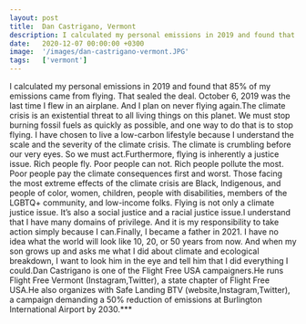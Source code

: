 ```yaml
---
layout: post
title:  Dan Castrigano, Vermont
description: I calculated my personal emissions in 2019 and found that 85% of my emissions came from flying. That sealed the deal. October 6, 2019 was the last tim...
date:   2020-12-07 00:00:00 +0300
image:  '/images/dan-castrigano-vermont.JPG'
tags:   ['vermont']
---
```

I calculated my personal emissions in 2019 and found that 85% of my emissions came from flying. That sealed the deal. October 6, 2019 was the last time I flew in an airplane. And I plan on never flying again.The climate crisis is an existential threat to all living things on this planet. We must stop burning fossil fuels as quickly as possible, and one way to do that is to stop flying. I have chosen to live a low-carbon lifestyle because I understand the scale and the severity of the climate crisis. The climate is crumbling before our very eyes. So we must act.Furthermore, flying is inherently a justice issue. Rich people fly. Poor people can not. Rich people pollute the most. Poor people pay the climate consequences first and worst. Those facing the most extreme effects of the climate crisis are Black, Indigenous, and people of color, women, children, people with disabilities, members of the LGBTQ+ community, and low-income folks. Flying is not only a climate justice issue. It’s also a social justice and a racial justice issue.I understand that I have many domains of privilege. And it is my responsibility to take action simply because I can.Finally, I became a father in 2021. I have no idea what the world will look like 10, 20, or 50 years from now. And when my son grows up and asks me what I did about climate and ecological breakdown, I want to look him in the eye and tell him that I did everything I could.Dan Castrigano is one of the Flight Free USA campaigners.He runs Flight Free Vermont (Instagram,Twitter), a state chapter of Flight Free USA.He also organizes with Safe Landing BTV (website,Instagram,Twitter), a campaign demanding a 50% reduction of emissions at Burlington International Airport by 2030.***

